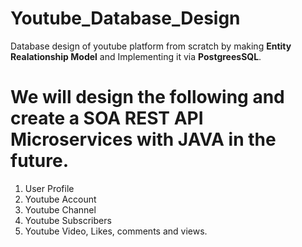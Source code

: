 # Youtube_Database_Design

Database design of youtube platform from scratch by making **Entity Realationship Model** and Implementing it via **PostgreesSQL**.

# We will design the following and create a SOA REST API Microservices with JAVA in the future.

1. User Profile
2. Youtube Account
3. Youtube Channel
4. Youtube Subscribers
5. Youtube Video, Likes, comments and views.
